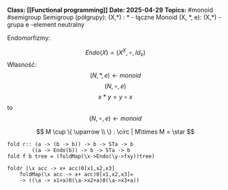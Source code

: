 **Class: [[Functional programming]]**
**Date: 2025-04-29**
**Topics:** #monoid #semigroup 
Semigroup (półgrupy): (X,\*) : \* - łączne
Monoid (X, \*, e):  (X,\*) - grupa
				 e -element neutralny

Endomorfizmy:

$$
Endo(X) = (X^X, \circ, Id_x)
$$
Własność:
$$
(N, *, e) \leftarrow monoid
$$
$$
(N, \circ, e)
$$
$$
x * y = y \circ x
$$
to
$$
(N, \circ, e) \leftarrow monoid
$$

$$ 
M \cup \{ \uparrow \\ \} : \circ | M\times M = \star
$$
```
fold r:: (a -> (b -> b)) -> b -> STa -> b
		((a -> Endo(b)) -> b -> STa -> b
fold f b tree = (foldMap(\x->Endo(\y->fxy))tree)

foldr (\x acc -> x+ acc)0[x1,x2,x3]
	foldMap(\x acc -> x+ acc)0[x1,x2,x3]=
	-> ((\a -> x1+a)0(\a->x2+a)0(\a->x3+a))
```